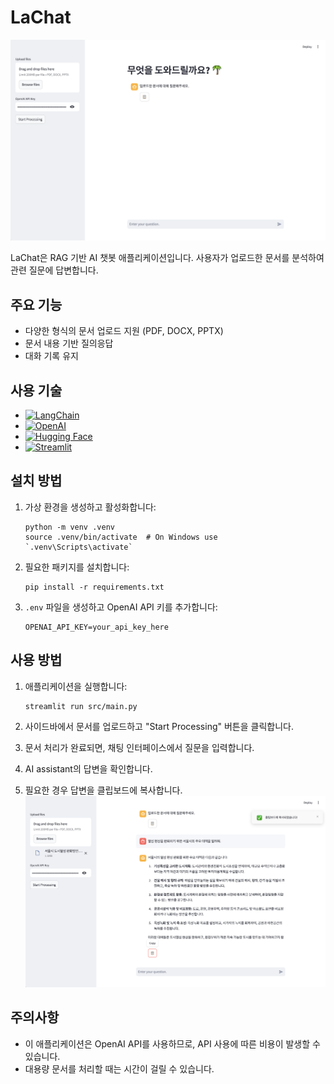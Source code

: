# LaChat

![thumbnail](/assets/thumbnail.png)

LaChat은 RAG 기반 AI 챗봇 애플리케이션입니다. 사용자가 업로드한 문서를 분석하여 관련 질문에 답변합니다.

## 주요 기능

- 다양한 형식의 문서 업로드 지원 (PDF, DOCX, PPTX)
- 문서 내용 기반 질의응답
- 대화 기록 유지

## 사용 기술

* [![LangChain]][LangChain url]
* [![OpenAI]][OpenAI url]
* [![Hugging Face]][Hugging Face url]
* [![Streamlit]][Streamlit url]

## 설치 방법

1. 가상 환경을 생성하고 활성화합니다:
   ```
   python -m venv .venv
   source .venv/bin/activate  # On Windows use `.venv\Scripts\activate`
   ```

2. 필요한 패키지를 설치합니다:
   ```
   pip install -r requirements.txt
   ```

3. `.env` 파일을 생성하고 OpenAI API 키를 추가합니다:
   ```
   OPENAI_API_KEY=your_api_key_here
   ```

## 사용 방법

1. 애플리케이션을 실행합니다:
   ```
   streamlit run src/main.py
   ```

2. 사이드바에서 문서를 업로드하고 "Start Processing" 버튼을 클릭합니다.

3. 문서 처리가 완료되면, 채팅 인터페이스에서 질문을 입력합니다.

4. AI assistant의 답변을 확인합니다.

5. 필요한 경우 답변을 클립보드에 복사합니다.
  ![copy](/assets/copy_to_clipboard.png)

## 주의사항

- 이 애플리케이션은 OpenAI API를 사용하므로, API 사용에 따른 비용이 발생할 수 있습니다.
- 대용량 문서를 처리할 때는 시간이 걸릴 수 있습니다.

<!-- MARKDOWN LINKS & IMAGES -->
[LangChain]: https://img.shields.io/badge/langchain-1C3C3C?style=for-the-badge&logo=langchain&logoColor=white
[LangChain url]: https://python.langchain.com/
[OpenAI]: https://img.shields.io/badge/openai-412991?style=for-the-badge&logo=openai&logoColor=white
[OpenAi url]: https://openai.com/
[Hugging Face]: https://img.shields.io/badge/huggingface-FFD21E?style=for-the-badge&logo=huggingface&logoColor=black
[Hugging Face url]: https://huggingface.co/
[Streamlit]: https://img.shields.io/badge/streamlit-FF4B4B?style=for-the-badge&logo=streamlit&logoColor=white
[Streamlit url]: https://streamlit.io/
